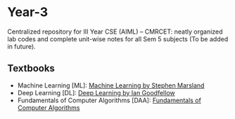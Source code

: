 # Year-3
Centralized repository for III Year CSE (AIML) – CMRCET: neatly organized lab codes and complete unit-wise notes for all Sem 5 subjects (To be added in future).

## Textbooks

- Machine Learning [ML]: [Machine Learning by Stephen Marsland](https://drive.google.com/file/d/1KBnM3_5PTNzR9qe-NcOjayoPZj4rR-8k/view?usp=sharing)
- Deep Learning [DL]: [Deep Learning by Ian Goodfellow](https://drive.google.com/file/d/1zk9c8p2Ap5fT1mYRnzI0-Rr7AT038N0H/view?usp=sharing)
- Fundamentals of Computer Algorithms [DAA]: [Fundamentals of Computer Algorithms](https://drive.google.com/file/d/1Xp3MeiQ1nwFInj7ItAY4PXaN9NQuVOBG/view?usp=sharing)

